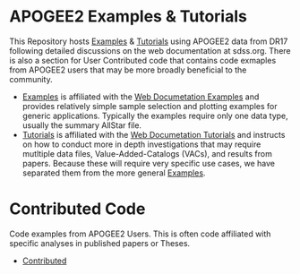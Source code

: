 # APOGEE2 Examples & Tutorials 

This Repository hosts [Examples](examples) & [Tutorials](tutorials) using APOGEE2 data from DR17 following detailed discussions on the web documentation at sdss.org. There is also a section for User Contributed code that contains code exmaples from APOGEE2 users that may be more broadly beneficial to the community. 

- [Examples](examples) is affiliated with the [Web Documetation Examples](https://testng.sdss.org/dr17/irspec/catalogs/) and provides relatively simple sample selection and plotting examples for generic applications. Typically the examples require only one data type, usually the summary AllStar file.  
- [Tutorials](tutorials) is affiliated with the [Web Documetation Tutorials](https://testng.sdss.org/dr17/irspec/apogee-tutorials/) and instructs on how to conduct more in depth investigations that may require mutltiple data files, Value-Added-Catalogs (VACs), and results from papers. Because these will require very specific use cases, we have separated them from the more general [Examples](examples).

# Contributed Code

Code examples from APOGEE2 Users. This is often code affiliated with specific analyses in published papers or Theses. 
- [Contributed](contributed) 
